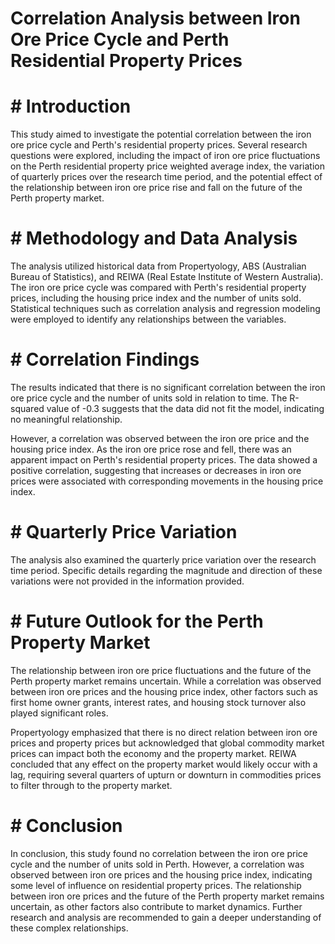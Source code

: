 #  Correlation Analysis between Iron Ore Price Cycle and Perth Residential Property Prices

# # Introduction
This study aimed to investigate the potential correlation between the iron ore price cycle and Perth's residential property prices. Several research questions were explored, including the impact of iron ore price fluctuations on the Perth residential property price weighted average index, the variation of quarterly prices over the research time period, and the potential effect of the relationship between iron ore price rise and fall on the future of the Perth property market.

# # Methodology and Data Analysis
The analysis utilized historical data from Propertyology, ABS (Australian Bureau of Statistics), and REIWA (Real Estate Institute of Western Australia). The iron ore price cycle was compared with Perth's residential property prices, including the housing price index and the number of units sold. Statistical techniques such as correlation analysis and regression modeling were employed to identify any relationships between the variables.

# # Correlation Findings
The results indicated that there is no significant correlation between the iron ore price cycle and the number of units sold in relation to time. The R-squared value of -0.3 suggests that the data did not fit the model, indicating no meaningful relationship.

However, a correlation was observed between the iron ore price and the housing price index. As the iron ore price rose and fell, there was an apparent impact on Perth's residential property prices. The data showed a positive correlation, suggesting that increases or decreases in iron ore prices were associated with corresponding movements in the housing price index.

# # Quarterly Price Variation
The analysis also examined the quarterly price variation over the research time period. Specific details regarding the magnitude and direction of these variations were not provided in the information provided.

# # Future Outlook for the Perth Property Market
The relationship between iron ore price fluctuations and the future of the Perth property market remains uncertain. While a correlation was observed between iron ore prices and the housing price index, other factors such as first home owner grants, interest rates, and housing stock turnover also played significant roles.

Propertyology emphasized that there is no direct relation between iron ore prices and property prices but acknowledged that global commodity market prices can impact both the economy and the property market. REIWA concluded that any effect on the property market would likely occur with a lag, requiring several quarters of upturn or downturn in commodities prices to filter through to the property market.

# # Conclusion
In conclusion, this study found no correlation between the iron ore price cycle and the number of units sold in Perth. However, a correlation was observed between iron ore prices and the housing price index, indicating some level of influence on residential property prices. The relationship between iron ore prices and the future of the Perth property market remains uncertain, as other factors also contribute to market dynamics. Further research and analysis are recommended to gain a deeper understanding of these complex relationships.
